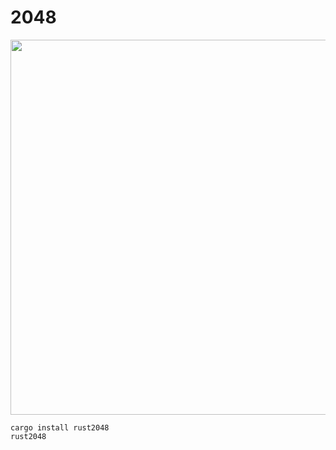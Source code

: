 # 2048

<img src="https://user-images.githubusercontent.com/36184621/52550849-43ec4e00-2e1d-11e9-90b0-2384aab813ca.gif" width="600">

```
cargo install rust2048
rust2048
```